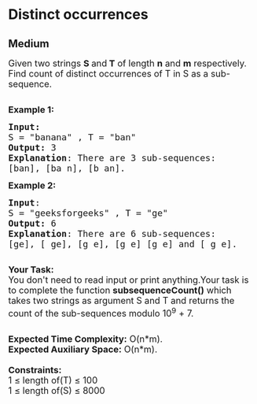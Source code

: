 # Distinct occurrences
## Medium
<div class="problems_problem_content__Xm_eO"><p><span style="font-size:18px">Given two strings <strong>S </strong>and<strong> T</strong> of length <strong>n</strong> and <strong>m</strong> respectively. Find count of distinct occurrences of T in S as a sub-sequence.&nbsp;</span><br>
&nbsp;</p>

<p><span style="font-size:18px"><strong>Example 1:</strong></span></p>

<pre><span style="font-size:18px"><strong>Input:</strong>
S = "banana" , T = "ban"
<strong>Output:</strong> 3
<strong>Explanation</strong>: There are 3&nbsp;sub-sequences:
[ban], [ba n], [b an].</span>
</pre>

<p><span style="font-size:18px"><strong>Example 2:</strong></span></p>

<pre><span style="font-size:18px"><strong>Input</strong>:
S = "geeksforgeeks" , T = "ge"
<strong>Output:</strong> 6
<strong>Explanation</strong>: There are 6 sub-sequences:
[ge], [ ge], [g e], [g e] [g e] and [ g e].</span>
</pre>

<p><br>
<span style="font-size:18px"><strong>Your Task:</strong><br>
You don't need to read input or print anything.Your task is to complete the function&nbsp;<strong>subsequenceCount()</strong> which takes two strings as argument&nbsp;S and T and returns the count of the sub-sequences&nbsp;modulo&nbsp;10<sup>9</sup> + 7.</span></p>

<p><br>
<span style="font-size:18px"><strong>Expected Time Complexity:</strong>&nbsp;O(n*m).<br>
<strong>Expected Auxiliary Space:</strong>&nbsp;O(n*m).<br>
<br>
<strong>Constraints:</strong><br>
1 ≤ length of(T) ≤ 100<br>
1 ≤ length of(S) ≤ 8000</span></p>
</div>